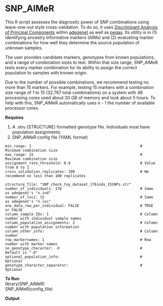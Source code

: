 # SNP_AIMeR
This R script assesses the diagnostic power of SNP combinations using leave-one-out style cross-validation. To do so, it uses [Discriminant Analysis of Principal Components](https://bmcgenomdata.biomedcentral.com/articles/10.1186/1471-2156-11-94) within [adegenet](https://github.com/thibautjombart/adegenet) as well as [pegas](https://github.com/emmanuelparadis/pegas). 
Its utility is in (1) identifying ancestry informative markers (AIMs) and (2) evaluating marker combinations for how well they determine the source population of unknown samples.

The user provides candidate markers, genotypes from known populations, and a range of combination sizes to test. Within that size range, SNP_AIMeR tests every marker combination for its ability to assign the correct population to samples with known origin.

Due to the number of possible combinations, we recommend testing no more than 15 markers. For example, testing 15 markers with a combination size range of 1 to 15 (32,767 total combinations) on a system with 48 processing cores used about 20 GB of memory and took about 5 hours. To help with this, SNP_AIMeR automatically uses n - 1 the number of available processor cores. 

**Requires**
1. A .stru (STRUCTURE) formatted genotype file. Individuals must have population assignments.
2. SNP_AIMeR config file (YAML format)
```
min_range: 1                                                  # Minimum combination size
max_range: 15                                                 # Maximum combination size
assignment_rate_threshold: 0.9                                # Value from 0 to 1
cross_validation_replicates: 100                              # We recommend no less than 100 replicates

structure_file: "SNP_check_toy_dataset_176inds_15SNPs.str"
number_of_individuals: 176                                    # Same as adegenet's "n.ind"
number_of_loci: 15                                            # Same as adegenet's "n.loc"
one_data_row_per_individual: FALSE                            # TRUE or FALSE
column_sample_IDs: 1                                          # Column number with individual sample names
column_population_assignments: 2                              # Column number with population information
column_other_info:                                            # Column number
row_markernames: 1                                            # Row number with marker names
no_genotype_character: -9                                     # Default is "-9"
optional_population_info:                                     # Optional
genotype_character_separator:                                 # Optional
```

**To Run**<br>
library(SNP_AIMeR)<br>
SNP_AIMeR(config_file)

**Output**



